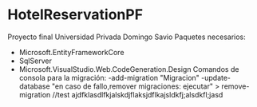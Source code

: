 # HotelReservationPF
Proyecto final Universidad Privada Domingo Savio
Paquetes necesarios:
  - Microsoft.EntityFrameworkCore
  - SqlServer
  - Microsoft.VisualStudio.Web.CodeGeneration.Design
 Comandos de consola para la migración:
  -add-migration "Migracion"
  -update-database
    "en caso de fallo,remover migraciones: ejecutar" > remove-migration
    //test
    ajdfklasdlfkjalskdjflaksjdflkajsldkfj;alsdkfl;jasd
 
